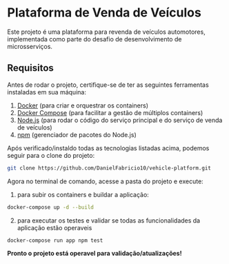 # Plataforma de Venda de Veículos

Este projeto é uma plataforma para revenda de veículos automotores, implementada como parte do desafio de desenvolvimento de microsserviços.

## Requisitos

Antes de rodar o projeto, certifique-se de ter as seguintes ferramentas instaladas em sua máquina:
1. [Docker](https://www.docker.com/get-started) (para criar e orquestrar os containers)
2. [Docker Compose](https://docs.docker.com/compose/install/) (para facilitar a gestão de múltiplos containers)
3. [Node.js](https://nodejs.org/en/download/) (para rodar o código do serviço principal e do serviço de venda de veículos)
4. [npm](https://www.npmjs.com/get-npm) (gerenciador de pacotes do Node.js)

Após verificado/instaldo todas as tecnologias listadas acima, podemos seguir para o clone do projeto:
```bash
git clone https://github.com/DanielFabricio10/vehicle-platform.git
```

Agora no terminal de comando, acesse a pasta do projeto e execute:
1. para subir os containers e buildar a aplicação:
```bash
docker-compose up -d --build
```
2. para executar os testes e validar se todas as funcionalidades da aplicação estão operaveis
```bash
docker-compose run app npm test
```

**Pronto o projeto está operavel para validação/atualizações!**
